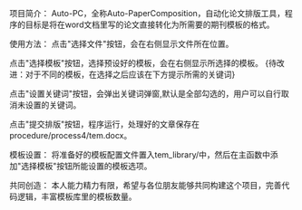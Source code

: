 项目简介：
  Auto-PC，全称Auto-PaperComposition，自动化论文排版工具，程序的目标是将在word文档里写的论文直接转化为所需要的期刊模板的格式。
  
使用方法：
  点击"选择文件"按钮，会在右侧显示文件所在位置。
  
  点击"选择模板"按钮，选择预设好的模板，会在右侧显示所选择的模板。
  {待改进：对于不同的模板，在选择之后应该在下方提示所需的关键词}
  
  点击"设置关键词"按钮，会弹出关键词弹窗,默认是全部勾选的，用户可以自行取消未设置的关键词。

  点击"提交排版"按钮，程序运行，处理好的文章保存在procedure/process4/tem.docx。

模板设置：
  将准备好的模板配置文件置入tem_library/中，然后在主函数中添加"选择模板"按钮所能设置的模板选项。
  
共同创造：
  本人能力精力有限，希望与各位朋友能够共同构建这个项目，完善代码逻辑，丰富模板库里的模板数量。
